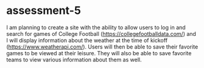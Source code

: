 # assessment-5
I am planning to create a site with the ability to allow users to log in and search for games of College Football (https://collegefootballdata.com/)
and I will display information about the weather at the time of kickoff (https://www.weatherapi.com/). 
Users will then be able to save their favorite games to be viewed at their leisure. 
They will also be able to save favorite teams to view various information about them as well.
